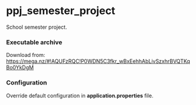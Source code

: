 # ppj_semester_project
School semester project.

### Executable archive
Download from: https://mega.nz/#!AQUFzRQC!P0WDN5C3fkr_wBxEehhAbLivSzxhrBVQTKqBo0YkDgM

### Configuration
Override default configuration in **application.properties** file.

